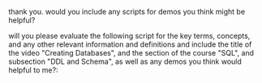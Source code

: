 thank you. would you include any scripts for demos you think might be helpful? 






will you please evaluate the following script for the key terms, concepts, and any other relevant information and definitions and include the title of the video "Creating Databases", and the section of the course "SQL", and subsection "DDL and Schema", as well as any demos you think would helpful to me?: